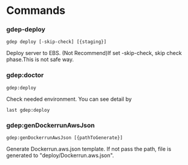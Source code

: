 # Commands


### gdep-deploy

```
gdep deploy [-skip-check] [{staging}]
```

Deploy server to EBS.
(Not Recommend)If set -skip-check, skip check phase.This is not safe way.


### gdep:doctor

```
gdep:deploy
```

Check needed environment.
You can see detail by
```
last gdep:deploy
```

### gdep:genDockerrunAwsJson

```
gdep:genDockerrunAwsJson [{pathToGenerate}]
```
Generate Dockerrun.aws.json template.
If not pass the path, file is generated to "deploy/Dockerrun.aws.json".

